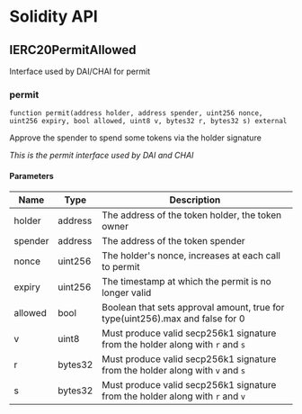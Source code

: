 # Solidity API

## IERC20PermitAllowed

Interface used by DAI/CHAI for permit

### permit

```solidity
function permit(address holder, address spender, uint256 nonce, uint256 expiry, bool allowed, uint8 v, bytes32 r, bytes32 s) external
```

Approve the spender to spend some tokens via the holder signature

_This is the permit interface used by DAI and CHAI_

#### Parameters

| Name | Type | Description |
| ---- | ---- | ----------- |
| holder | address | The address of the token holder, the token owner |
| spender | address | The address of the token spender |
| nonce | uint256 | The holder's nonce, increases at each call to permit |
| expiry | uint256 | The timestamp at which the permit is no longer valid |
| allowed | bool | Boolean that sets approval amount, true for type(uint256).max and false for 0 |
| v | uint8 | Must produce valid secp256k1 signature from the holder along with `r` and `s` |
| r | bytes32 | Must produce valid secp256k1 signature from the holder along with `v` and `s` |
| s | bytes32 | Must produce valid secp256k1 signature from the holder along with `r` and `v` |

